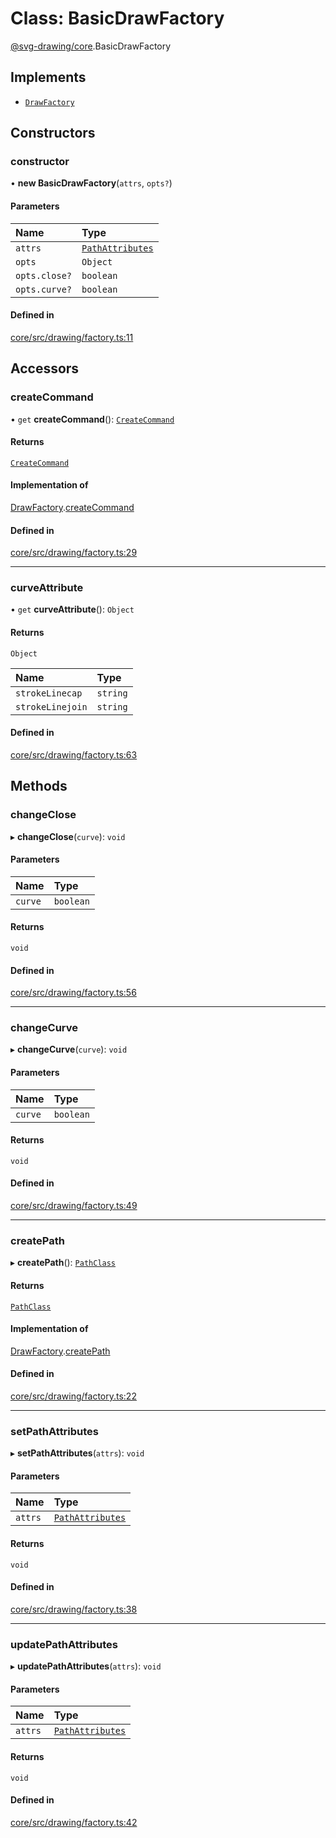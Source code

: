 # Class: BasicDrawFactory

[@svg-drawing/core](../../modules/svg_drawing_core.md).BasicDrawFactory

## Implements

- [`DrawFactory`](../../interfaces/svg_drawing_core/DrawFactory.md)

## Constructors

### constructor

• **new BasicDrawFactory**(`attrs`, `opts?`)

#### Parameters

| Name | Type |
| :------ | :------ |
| `attrs` | [`PathAttributes`](../../modules/svg_drawing_core.md#pathattributes) |
| `opts` | `Object` |
| `opts.close?` | `boolean` |
| `opts.curve?` | `boolean` |

#### Defined in

[core/src/drawing/factory.ts:11](https://github.com/kmkzt/svg-drawing/blob/ab85f6a/packages/core/src/drawing/factory.ts#L11)

## Accessors

### createCommand

• `get` **createCommand**(): [`CreateCommand`](../../modules/svg_drawing_core.md#createcommand)

#### Returns

[`CreateCommand`](../../modules/svg_drawing_core.md#createcommand)

#### Implementation of

[DrawFactory](../../interfaces/svg_drawing_core/DrawFactory.md).[createCommand](../../interfaces/svg_drawing_core/DrawFactory.md#createcommand)

#### Defined in

[core/src/drawing/factory.ts:29](https://github.com/kmkzt/svg-drawing/blob/ab85f6a/packages/core/src/drawing/factory.ts#L29)

___

### curveAttribute

• `get` **curveAttribute**(): `Object`

#### Returns

`Object`

| Name | Type |
| :------ | :------ |
| `strokeLinecap` | `string` |
| `strokeLinejoin` | `string` |

#### Defined in

[core/src/drawing/factory.ts:63](https://github.com/kmkzt/svg-drawing/blob/ab85f6a/packages/core/src/drawing/factory.ts#L63)

## Methods

### changeClose

▸ **changeClose**(`curve`): `void`

#### Parameters

| Name | Type |
| :------ | :------ |
| `curve` | `boolean` |

#### Returns

`void`

#### Defined in

[core/src/drawing/factory.ts:56](https://github.com/kmkzt/svg-drawing/blob/ab85f6a/packages/core/src/drawing/factory.ts#L56)

___

### changeCurve

▸ **changeCurve**(`curve`): `void`

#### Parameters

| Name | Type |
| :------ | :------ |
| `curve` | `boolean` |

#### Returns

`void`

#### Defined in

[core/src/drawing/factory.ts:49](https://github.com/kmkzt/svg-drawing/blob/ab85f6a/packages/core/src/drawing/factory.ts#L49)

___

### createPath

▸ **createPath**(): [`PathClass`](../../interfaces/svg_drawing_core/PathClass.md)

#### Returns

[`PathClass`](../../interfaces/svg_drawing_core/PathClass.md)

#### Implementation of

[DrawFactory](../../interfaces/svg_drawing_core/DrawFactory.md).[createPath](../../interfaces/svg_drawing_core/DrawFactory.md#createpath)

#### Defined in

[core/src/drawing/factory.ts:22](https://github.com/kmkzt/svg-drawing/blob/ab85f6a/packages/core/src/drawing/factory.ts#L22)

___

### setPathAttributes

▸ **setPathAttributes**(`attrs`): `void`

#### Parameters

| Name | Type |
| :------ | :------ |
| `attrs` | [`PathAttributes`](../../modules/svg_drawing_core.md#pathattributes) |

#### Returns

`void`

#### Defined in

[core/src/drawing/factory.ts:38](https://github.com/kmkzt/svg-drawing/blob/ab85f6a/packages/core/src/drawing/factory.ts#L38)

___

### updatePathAttributes

▸ **updatePathAttributes**(`attrs`): `void`

#### Parameters

| Name | Type |
| :------ | :------ |
| `attrs` | [`PathAttributes`](../../modules/svg_drawing_core.md#pathattributes) |

#### Returns

`void`

#### Defined in

[core/src/drawing/factory.ts:42](https://github.com/kmkzt/svg-drawing/blob/ab85f6a/packages/core/src/drawing/factory.ts#L42)
